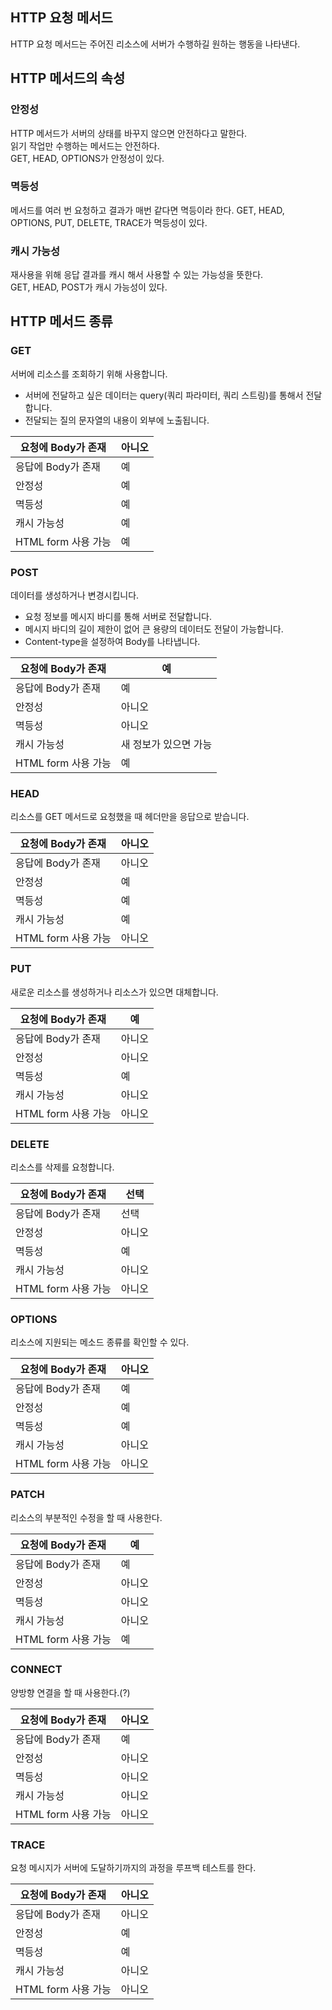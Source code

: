 ## HTTP 요청 메서드
HTTP 요청 메서드는 주어진 리소스에 서버가 수행하길 원하는 행동을 나타낸다.

## HTTP 메서드의 속성
### 안정성
HTTP 메서드가 서버의 상태를 바꾸지 않으면 안전하다고 말한다.    
읽기 작업만 수행하는 메서드는 안전하다.   
GET, HEAD, OPTIONS가 안정성이 있다.   

### 멱등성
메서드를 여러 번 요청하고 결과가 매번 같다면 멱등이라 한다.
GET, HEAD, OPTIONS, PUT, DELETE, TRACE가 멱등성이 있다.

### 캐시 가능성
재사용을 위해 응답 결과를 캐시 해서 사용할 수 있는 가능성을 뜻한다.    
GET, HEAD, POST가 캐시 가능성이 있다.    

## HTTP 메서드 종류
### GET
서버에 리소스를 조회하기 위해 사용합니다.

- 서버에 전달하고 싶은 데이터는 query(쿼리 파라미터, 쿼리 스트링)를 통해서 전달합니다.
- 전달되는 질의 문자열의 내용이 외부에 노출됩니다.

| 요청에 Body가 존재 | 아니오 |
| --- | --- |
| 응답에 Body가 존재 | 예 |
| 안정성 | 예 |
| 멱등성 | 예 |
| 캐시 가능성 | 예 |
| HTML form 사용 가능 | 예 |

### **POST**
데이터를 생성하거나 변경시킵니다.

- 요청 정보를 메시지 바디를 통해 서버로 전달합니다.
- 메시지 바디의 길이 제한이 없어 큰 용량의 데이터도 전달이 가능합니다.
- Content-type을 설정하여 Body를 나타냅니다.

| 요청에 Body가 존재 | 예 |
| --- | --- |
| 응답에 Body가 존재 | 예 |
| 안정성 | 아니오 |
| 멱등성 | 아니오 |
| 캐시 가능성 | 새 정보가 있으면 가능 |
| HTML form 사용 가능 | 예 |

### **HEAD**
리소스를 GET 메서드로 요청했을 때 헤더만을 응답으로 받습니다.

| 요청에 Body가 존재 | 아니오 |
| --- | --- |
| 응답에 Body가 존재 | 아니오 |
| 안정성 | 예 |
| 멱등성 | 예 |
| 캐시 가능성 | 예 |
| HTML form 사용 가능 | 아니오 |

### **PUT**
새로운 리소스를 생성하거나 리소스가 있으면 대체합니다.

| 요청에 Body가 존재 | 예 |
| --- | --- |
| 응답에 Body가 존재 | 아니오 |
| 안정성 | 아니오 |
| 멱등성 | 예 |
| 캐시 가능성 | 아니오 |
| HTML form 사용 가능 | 아니오 |

### **DELETE**
리소스를 삭제를 요청합니다.

| 요청에 Body가 존재 | 선택 |
| --- | --- |
| 응답에 Body가 존재 | 선택 |
| 안정성 | 아니오 |
| 멱등성 | 예 |
| 캐시 가능성 | 아니오 |
| HTML form 사용 가능 | 아니오 | 

### **OPTIONS**
리소스에 지원되는 메소드 종류를 확인할 수 있다.

| 요청에 Body가 존재 | 아니오 |
| --- | --- |
| 응답에 Body가 존재 | 예 |
| 안정성 | 예 |
| 멱등성 | 예 |
| 캐시 가능성 | 아니오 |
| HTML form 사용 가능 | 아니오 |

### **PATCH**
리소스의 부분적인 수정을 할 때 사용한다.

| 요청에 Body가 존재 | 예 |
| --- | --- |
| 응답에 Body가 존재 | 예 |
| 안정성 | 아니오 |
| 멱등성 | 아니오 |
| 캐시 가능성 | 아니오 |
| HTML form 사용 가능 | 예 |


### **CONNECT**
양방향 연결을 할 때 사용한다.(?)

| 요청에 Body가 존재 | 아니오 |
| --- | --- |
| 응답에 Body가 존재 | 예 |
| 안정성 | 아니오 |
| 멱등성 | 아니오 |
| 캐시 가능성 | 아니오 |
| HTML form 사용 가능 | 아니오 |

### **TRACE**
요청 메시지가 서버에 도달하기까지의 과정을 루프백 테스트를 한다.


| 요청에 Body가 존재 | 아니오 |
| --- | --- |
| 응답에 Body가 존재 | 아니오 |
| 안정성 | 예 |
| 멱등성 | 예 |
| 캐시 가능성 | 아니오 |
| HTML form 사용 가능 | 아니오 |
